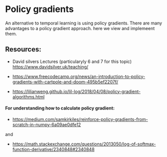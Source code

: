 # Policy gradients

An alternative to temporal learning is using policy gradients.  There are
many advantages to a policy gradient approach. here we view and implemeent them.

## Resources:

- David silvers Lectures (particularyly 6 and 7 for this topic)
https://www.davidsilver.uk/teaching/

- https://www.freecodecamp.org/news/an-introduction-to-policy-gradients-with-cartpole-and-doom-495b5ef2207f/

- https://lilianweng.github.io/lil-log/2018/04/08/policy-gradient-algorithms.html

#### For understanding how to calculate policy gradient:
* https://medium.com/samkirkiles/reinforce-policy-gradients-from-scratch-in-numpy-6a09ae0dfe12

and
* https://math.stackexchange.com/questions/2013050/log-of-softmax-function-derivative/2340848#2340848

